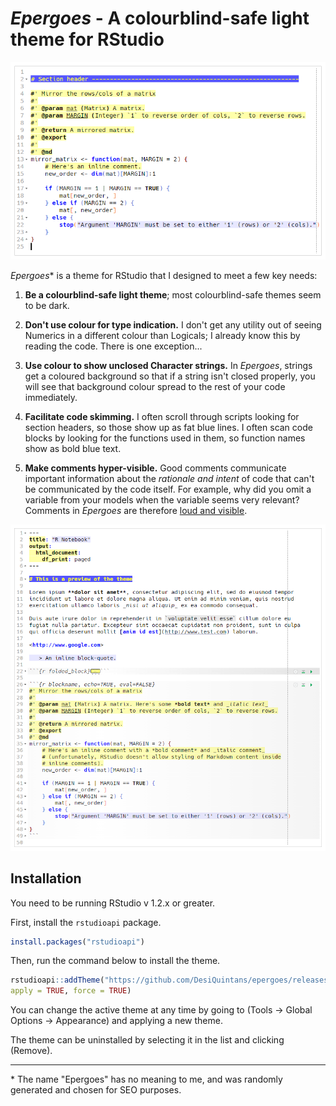 _Epergoes_ - A colourblind-safe light theme for RStudio
===========================================================

![](https://github.com/DesiQuintans/epergoes/blob/main/readme_files/preview_r.png?raw=true)

_Epergoes_\* is a theme for RStudio that I designed to meet
a few key needs:

1. **Be a colourblind-safe light theme**; most colourblind-safe themes 
   seem to be dark.
   
2. **Don't use colour for type indication.** I don't get any utility out of
   seeing Numerics in a different colour than Logicals; I already know this
   by reading the code. There is one exception...

3. **Use colour to show unclosed Character strings.** In _Epergoes_, strings 
   get a coloured background so that if a string isn't closed properly, you 
   will see that background colour spread to the rest of your code immediately.

4. **Facilitate code skimming.** I often scroll through scripts looking for 
   section headers, so those show up as fat blue lines. I often scan code 
   blocks by looking for the functions used in them, so function names show 
   as bold blue text.

5. **Make comments hyper-visible.** Good comments communicate important
   information about the *rationale and intent* of code that can't be 
   communicated by the code itself. For example, why did you omit a variable 
   from your models when the variable seems very relevant? Comments in 
   _Epergoes_ are therefore [loud and visible][1].

![](https://github.com/DesiQuintans/epergoes/blob/main/readme_files/preview_rmd.png?raw=true)



Installation
-----------------------------------------------------------

You need to be running RStudio v 1.2.x or greater.

First, install the `rstudioapi` package.

``` r
install.packages("rstudioapi")
```

Then, run the command below to install the theme.

``` r
rstudioapi::addTheme("https://github.com/DesiQuintans/epergoes/releases/download/1.0.0/Epergoes_Light.rstheme",
apply = TRUE, force = TRUE)
```

You can change the active theme at any time by going to (Tools → Global
Options → Appearance) and applying a new theme.

The theme can be uninstalled by selecting it in the list and clicking (Remove).



***********************************************************

\* The name "Epergoes" has no meaning to me, and was 
randomly generated and chosen for SEO purposes.

[1]: https://www.benkuhn.net/syntax/
